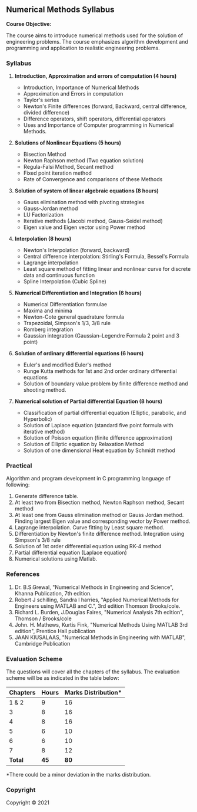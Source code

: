 ## Numerical Methods Syllabus

**Course Objective:**

The course aims to introduce numerical methods used for the solution of engineering problems. The course emphasizes algorithm development and programming and application to realistic engineering problems.

### Syllabus

1. **Introduction, Approximation and errors of computation (4 hours)**
    * Introduction, Importance of Numerical Methods
    * Approximation and Errors in computation
    * Taylor's series
    * Newton's Finite differences (forward, Backward, central difference, divided difference)
    * Difference operators, shift operators, differential operators
    * Uses and Importance of Computer programming in Numerical Methods.

2. **Solutions of Nonlinear Equations (5 hours)**
    * Bisection Method
    * Newton Raphson method (Two equation solution)
    * Regula-Falsi Method, Secant method
    * Fixed point iteration method
    * Rate of Convergence and comparisons of these Methods

3. **Solution of system of linear algebraic equations (8 hours)**
    * Gauss elimination method with pivoting strategies
    * Gauss-Jordan method
    * LU Factorization
    * Iterative methods (Jacobi method, Gauss-Seidel method)
    * Eigen value and Eigen vector using Power method

4. **Interpolation (8 hours)**
    * Newton's Interpolation (forward, backward)
    * Central difference interpolation: Stirling's Formula, Bessel's Formula
    * Lagrange interpolation
    * Least square method of fitting linear and nonlinear curve for discrete data and continuous function
    * Spline Interpolation (Cubic Spline)

5. **Numerical Differentiation and Integration (6 hours)**
    * Numerical Differentiation formulae
    * Maxima and minima
    * Newton-Cote general quadrature formula
    * Trapezoidal, Simpson's 1/3, 3/8 rule
    * Romberg integration
    * Gaussian integration (Gaussian–Legendre Formula 2 point and 3 point)

6. **Solution of ordinary differential equations (6 hours)**
    * Euler's and modified Euler's method
    * Runge Kutta methods for 1st and 2nd order ordinary differential equations
    * Solution of boundary value problem by finite difference method and shooting method.

7. **Numerical solution of Partial differential Equation (8 hours)**
    * Classification of partial differential equation (Elliptic, parabolic, and Hyperbolic)
    * Solution of Laplace equation (standard five point formula with iterative method)
    * Solution of Poisson equation (finite difference approximation)
    * Solution of Elliptic equation by Relaxation Method
    * Solution of one dimensional Heat equation by Schmidt method

### Practical

Algorithm and program development in C programming language of following:

1. Generate difference table.
2. At least two from Bisection method, Newton Raphson method, Secant method
3. At least one from Gauss elimination method or Gauss Jordan method. Finding largest Eigen value and corresponding vector by Power method.
4. Lagrange interpolation. Curve fitting by Least square method.
5. Differentiation by Newton's finite difference method. Integration using Simpson's 3/8 rule
6. Solution of 1st order differential equation using RK-4 method
7. Partial differential equation (Laplace equation)
8. Numerical solutions using Matlab.

### References

1. Dr. B.S.Grewal, "Numerical Methods in Engineering and Science", Khanna Publication, 7th edition.
2. Robert J schilling, Sandra l harries, "Applied Numerical Methods for Engineers using MATLAB and C.", 3rd edition Thomson Brooks/cole.
3. Richard L. Burden, J.Douglas Faires, "Numerical Analysis 7th edition", Thomson / Brooks/cole
4. John. H. Mathews, Kurtis Fink, "Numerical Methods Using MATLAB 3rd edition", Prentice Hall publication
5. JAAN KIUSALAAS, "Numerical Methods in Engineering with MATLAB", Cambridge Publication

### Evaluation Scheme

The questions will cover all the chapters of the syllabus. The evaluation scheme will be as indicated in the table below:

| Chapters | Hours | Marks Distribution* |
|---|---|---|
| 1 & 2 | 9 | 16 |
| 3 | 8 | 16 |
| 4 | 8 | 16 |
| 5 | 6 | 10 |
| 6 | 6 | 10 |
| 7 | 8 | 12 |
| **Total** | **45** | **80** |

*There could be a minor deviation in the marks distribution.

### Copyright

Copyright © 2021